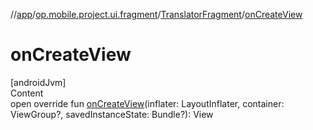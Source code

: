 //[app](../../../index.md)/[op.mobile.project.ui.fragment](../index.md)/[TranslatorFragment](index.md)/[onCreateView](on-create-view.md)



# onCreateView  
[androidJvm]  
Content  
open override fun [onCreateView](on-create-view.md)(inflater: LayoutInflater, container: ViewGroup?, savedInstanceState: Bundle?): View  



